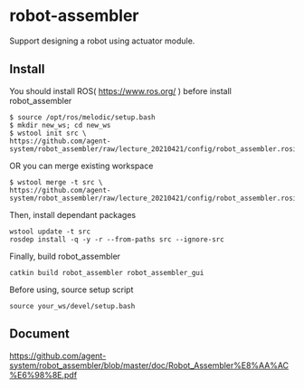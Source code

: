# robot-assembler
Support designing a robot using actuator module.

## Install
You should install ROS( https://www.ros.org/ ) before install robot_assembler
```
$ source /opt/ros/melodic/setup.bash
$ mkdir new_ws; cd new_ws
$ wstool init src \
https://github.com/agent-system/robot_assembler/raw/lecture_20210421/config/robot_assembler.rosinstall
```

OR you can merge existing workspace
```
$ wstool merge -t src \
https://github.com/agent-system/robot_assembler/raw/lecture_20210421/config/robot_assembler.rosinstall
```

Then, install dependant packages
```
wstool update -t src
rosdep install -q -y -r --from-paths src --ignore-src
```

Finally, build robot_assembler
```
catkin build robot_assembler robot_assembler_gui
```

Before using, source setup script
```
source your_ws/devel/setup.bash
```

## Document
https://github.com/agent-system/robot_assembler/blob/master/doc/Robot_Assembler%E8%AA%AC%E6%98%8E.pdf
